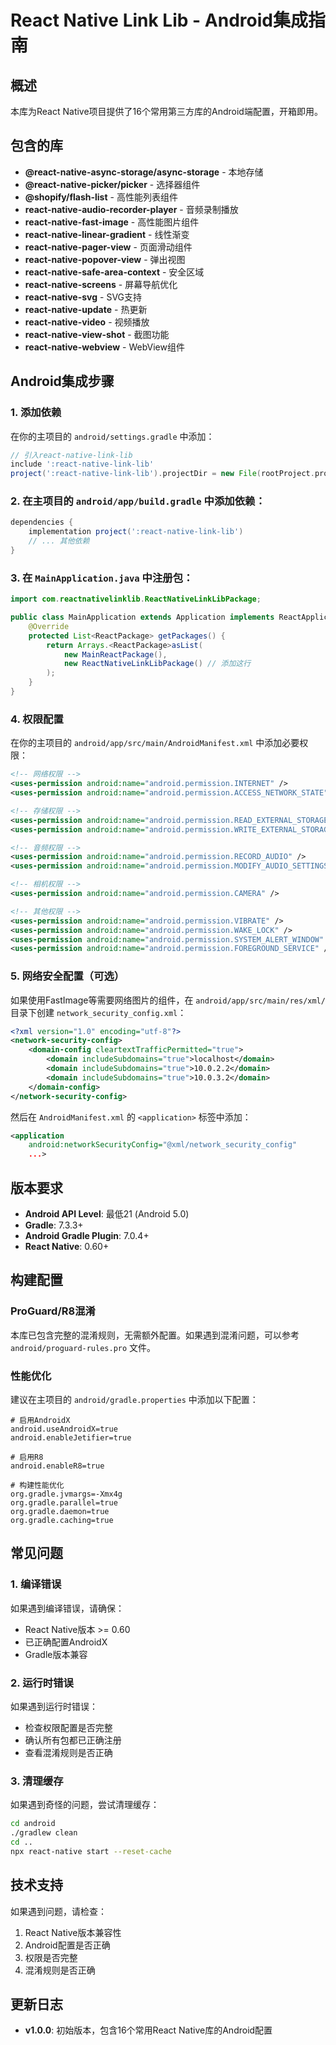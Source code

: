 # React Native Link Lib - Android集成指南

## 概述

本库为React Native项目提供了16个常用第三方库的Android端配置，开箱即用。

## 包含的库

- **@react-native-async-storage/async-storage** - 本地存储
- **@react-native-picker/picker** - 选择器组件
- **@shopify/flash-list** - 高性能列表组件
- **react-native-audio-recorder-player** - 音频录制播放
- **react-native-fast-image** - 高性能图片组件
- **react-native-linear-gradient** - 线性渐变
- **react-native-pager-view** - 页面滑动组件
- **react-native-popover-view** - 弹出视图
- **react-native-safe-area-context** - 安全区域
- **react-native-screens** - 屏幕导航优化
- **react-native-svg** - SVG支持
- **react-native-update** - 热更新
- **react-native-video** - 视频播放
- **react-native-view-shot** - 截图功能
- **react-native-webview** - WebView组件

## Android集成步骤

### 1. 添加依赖

在你的主项目的 `android/settings.gradle` 中添加：

```gradle
// 引入react-native-link-lib
include ':react-native-link-lib'
project(':react-native-link-lib').projectDir = new File(rootProject.projectDir, '../node_modules/react-native-link-lib/android')
```

### 2. 在主项目的 `android/app/build.gradle` 中添加依赖：

```gradle
dependencies {
    implementation project(':react-native-link-lib')
    // ... 其他依赖
}
```

### 3. 在 `MainApplication.java` 中注册包：

```java
import com.reactnativelinklib.ReactNativeLinkLibPackage;

public class MainApplication extends Application implements ReactApplication {
    @Override
    protected List<ReactPackage> getPackages() {
        return Arrays.<ReactPackage>asList(
            new MainReactPackage(),
            new ReactNativeLinkLibPackage() // 添加这行
        );
    }
}
```

### 4. 权限配置

在你的主项目的 `android/app/src/main/AndroidManifest.xml` 中添加必要权限：

```xml
<!-- 网络权限 -->
<uses-permission android:name="android.permission.INTERNET" />
<uses-permission android:name="android.permission.ACCESS_NETWORK_STATE" />

<!-- 存储权限 -->
<uses-permission android:name="android.permission.READ_EXTERNAL_STORAGE" />
<uses-permission android:name="android.permission.WRITE_EXTERNAL_STORAGE" />

<!-- 音频权限 -->
<uses-permission android:name="android.permission.RECORD_AUDIO" />
<uses-permission android:name="android.permission.MODIFY_AUDIO_SETTINGS" />

<!-- 相机权限 -->
<uses-permission android:name="android.permission.CAMERA" />

<!-- 其他权限 -->
<uses-permission android:name="android.permission.VIBRATE" />
<uses-permission android:name="android.permission.WAKE_LOCK" />
<uses-permission android:name="android.permission.SYSTEM_ALERT_WINDOW" />
<uses-permission android:name="android.permission.FOREGROUND_SERVICE" />
```

### 5. 网络安全配置（可选）

如果使用FastImage等需要网络图片的组件，在 `android/app/src/main/res/xml/` 目录下创建 `network_security_config.xml`：

```xml
<?xml version="1.0" encoding="utf-8"?>
<network-security-config>
    <domain-config cleartextTrafficPermitted="true">
        <domain includeSubdomains="true">localhost</domain>
        <domain includeSubdomains="true">10.0.2.2</domain>
        <domain includeSubdomains="true">10.0.3.2</domain>
    </domain-config>
</network-security-config>
```

然后在 `AndroidManifest.xml` 的 `<application>` 标签中添加：

```xml
<application
    android:networkSecurityConfig="@xml/network_security_config"
    ...>
```

## 版本要求

- **Android API Level**: 最低21 (Android 5.0)
- **Gradle**: 7.3.3+
- **Android Gradle Plugin**: 7.0.4+
- **React Native**: 0.60+

## 构建配置

### ProGuard/R8混淆

本库已包含完整的混淆规则，无需额外配置。如果遇到混淆问题，可以参考 `android/proguard-rules.pro` 文件。

### 性能优化

建议在主项目的 `android/gradle.properties` 中添加以下配置：

```properties
# 启用AndroidX
android.useAndroidX=true
android.enableJetifier=true

# 启用R8
android.enableR8=true

# 构建性能优化
org.gradle.jvmargs=-Xmx4g
org.gradle.parallel=true
org.gradle.daemon=true
org.gradle.caching=true
```

## 常见问题

### 1. 编译错误

如果遇到编译错误，请确保：
- React Native版本 >= 0.60
- 已正确配置AndroidX
- Gradle版本兼容

### 2. 运行时错误

如果遇到运行时错误：
- 检查权限配置是否完整
- 确认所有包都已正确注册
- 查看混淆规则是否正确

### 3. 清理缓存

如果遇到奇怪的问题，尝试清理缓存：

```bash
cd android
./gradlew clean
cd ..
npx react-native start --reset-cache
```

## 技术支持

如果遇到问题，请检查：
1. React Native版本兼容性
2. Android配置是否正确
3. 权限是否完整
4. 混淆规则是否正确

## 更新日志

- **v1.0.0**: 初始版本，包含16个常用React Native库的Android配置